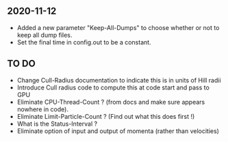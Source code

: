 ## 2020-11-12
* Added a new parameter "Keep-All-Dumps" to choose whether or not to keep all dump files.
* Set the final time in config.out to be a constant.

## TO DO
* Change Cull-Radius documentation to indicate this is in units of Hill radii
* Introduce Cull radius code to compute this at code start and pass to GPU
* Eliminate CPU-Thread-Count ?  (from docs and make sure appears nowhere in code).
* Eliminate Limit-Particle-Count ?  (Find out what this does first !)
* What is the Status-Interval ?
* Eliminate option of input and output of momenta (rather than velocities)
